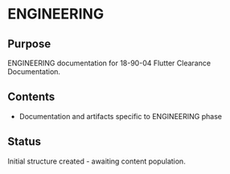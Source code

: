 # ENGINEERING

## Purpose
ENGINEERING documentation for 18-90-04 Flutter Clearance Documentation.

## Contents
- Documentation and artifacts specific to ENGINEERING phase

## Status
Initial structure created - awaiting content population.
